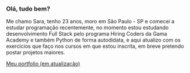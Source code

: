 ### Olá, tudo bem? ###

Me chamo Sara, tenho 23 anos, moro em São Paulo - SP e comecei a estudar programação recentemente, no momento estou estudando desenvolvimento Full Stack pelo programa Hiring Coders da Gama Academy e também Python de forma autodidata, e aqui atualizo com os exercícios que faço nos cursos em que estou inscrita, em breve pretendo postar projetos maiores.

[Meu portfolio (em atualização)](https://jizin.github.io)
